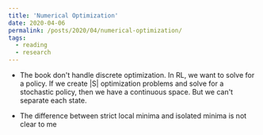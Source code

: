 ```yaml
---
title: 'Numerical Optimization'
date: 2020-04-06
permalink: /posts/2020/04/numerical-optimization/
tags:
  - reading
  - research
---
```


* The book don't handle discrete optimization. In RL, we want to solve for a policy. If we create |S| optimization problems
and solve for a stochastic policy, then we have a continuous space. But we can't separate each state.

* The difference between strict local minima and isolated minima is not clear to me